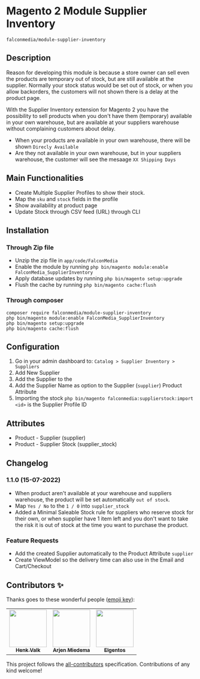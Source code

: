 # Magento 2 Module Supplier Inventory

    falconmedia/module-supplier-inventory

## Description
Reason for developing this module is because a store owner can sell even the products are temporary out of stock, but are still available at the supplier. Normally your stock status would be set out of stock, or when you allow backorders, the customers will not shown there is a delay at the product page.
 
With the Supplier Inventory extension for Magento 2 you have the possibility to sell products when you don't have them (temporary) available in your own warehouse, but are available at your suppliers warehouse without complaining customers about delay. 

 - When your products are available in your own warehouse, there will be shown `Direcly Available`
 - Are they not available in your own warehouse, but in your suppliers warehouse, the customer will see the mesaage `XX Shipping Days` 


## Main Functionalities
 - Create Multiple Supplier Profiles to show their stock.
 - Map the `sku` and `stock` fields in the profile
 - Show availability at product page 
 - Update Stock through CSV feed (URL) through CLI

## Installation

### Through Zip file

 - Unzip the zip file in `app/code/FalconMedia`
 - Enable the module by running `php bin/magento module:enable FalconMedia_SupplierInventory`
 - Apply database updates by running `php bin/magento setup:upgrade`
 - Flush the cache by running `php bin/magento cache:flush`

### Through composer
    composer require falconmedia/module-supplier-inventory
    php bin/magento module:enable FalconMedia_SupplierInventory
    php bin/magento setup:upgrade
    php bin/magento cache:flush


## Configuration
 1. Go in your admin dashboard to: 
 `Catalog > Supplier Inventory > Suppliers`
 1. Add New Supplier
 1. Add the Supplier to the 
 1. Add the Supplier Name as option to the Supplier (`supplier`) Product Attribute
 1. Importing the stock `php bin/magento falconmedia:supplierstock:import <id>` <id> is the Supplier Profile ID
  
## Attributes

 - Product - Supplier (supplier)
 - Product - Supplier Stock (supplier_stock)

## Changelog
### 1.1.0 (15-07-2022)

 - When product aren't available at your warehouse and suppliers warehouse, the product will be set automatically `out of stock`. 
 - Map `Yes / No` to the `1 / 0` into `supplier_stock`
 - Added a Minimal Saleable Stock rule for suppliers who reserve stock for their own, or when supplier have 1 item left and you don't want to take the risk it is out of stock at the time you want to purchase the product.
 
### Feature Requests
 
 - Add the created Supplier automatically to the Product Attribute `supplier`
 - Create ViewModel so the delivery time can also use in the Email and Cart/Checkout

## Contributors ✨

Thanks goes to these wonderful people ([emoji key](https://allcontributors.org/docs/en/emoji-key)):

<!-- ALL-CONTRIBUTORS-LIST:START - Do not remove or modify this section -->
<!-- prettier-ignore-start -->
<!-- markdownlint-disable -->
<table>
  <tr>
    <td align="center"><a href="https://github.com/henkvalk"><img src="https://avatars.githubusercontent.com/u/8955854?v=4" width="100px" alt=""/><br /><sub><b>Henk Valk</b></sub></a></td>
    <td align="center"><a href="https://github.com/ArjenMiedema"><img src="https://avatars.githubusercontent.com/u/4620826?v=4" width="100px" alt=""/><br /><sub><b>Arjen Miedema</b></sub></a></td>
    <td align="center"><a href="https://github.com/elgentos"><img src="https://avatars.githubusercontent.com/u/2070687?v=4" width="100px" alt=""/><br /><sub><b>Elgentos</b></sub></a></td>
  </tr>
</table>

<!-- markdownlint-enable -->
<!-- prettier-ignore-end -->
<!-- ALL-CONTRIBUTORS-LIST:END -->

This project follows the [all-contributors](https://github.com/all-contributors/all-contributors) specification. Contributions of any kind welcome!
